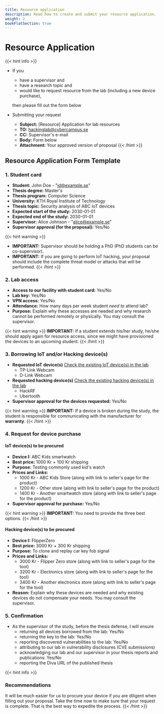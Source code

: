 ```yaml
---
title: Resource application
description: Read how to create and submit your resource application.
weight: 2
bookFlatSection: true
---
```


# Resource Application

{{< hint info >}}
- If you 
  
  - have a supervisor and
  - have a research topic and
  - would like to request resource from the lab (including a new device purchase), 
  
  then please fill out the form below

- Submitting your request
  - **Subject:** [Resource] Application for lab resources
  - **TO:** hackinglab@cybercampus.se
  - **CC:** Supervisor's e-mail
  - **Body:** Form below
  - **Attachment:** Your approved version of proposal 
{{< /hint >}}

## Resource Application Form Template

### 1. Student card

- **Student:** John Doe - "jd@example.se"
- **Thesis degree:** Master's
- **Thesis program:** Computer Science
- **University:** KTH Royal Institute of Technology
- **Thesis topic:** Security analysis of ABC IoT devices
- **Expected start of the study:** 2030-01-01
- **Expected end of the study:** 2030-01-01
- **Supervisor:** Alice Johnson - "alice@example.se"
- **Supervisor approval (for the proposal):** Yes/No

{{< hint warning >}}
- **IMPORTANT:** Supervisor should be holding a PhD (PhD students can be co-supervisor).
- **IMPORTANT:** If you are going to perform IoT hacking, your proposal should include the complete threat model or attacks that will be performed.
{{< /hint >}}

### 2. Lab access

- **Access to our facility with student card:** Yes/No
- **Lab key:** Yes/No
- **VPN access:** Yes/No
- **Attendance:** How many days per week student *need to* attend lab?
- **Purpose:** Explain why these accesses are needed and why research cannot be performed remotely or physically. You may consult the supervisor.

{{< hint warning >}}
**IMPORTANT:** If a student extends his/her study, he/she should apply again for resource access, since we might have provisioned the devices to an upcoming student.
{{< /hint >}}

### 3. Borrowing IoT and/or Hacking device(s)

- **Requested IoT device(s)** [Check the existing IoT device(s) in the lab](/docs/resources/#iot-devices)
  - TP-Link Webcam
  - D-Link Webcam
- **Requested hacking device(s)** [Check the existing hacking device(s) in the lab](/docs/resources/#hacking-tools)
  - HackRF
  - Ubertooth
- **Supervisor approval for the devices requested:** Yes/No

{{< hint warning >}}
**IMPORTANT:** If a device is broken during the study, the student is responsible for communicating with the manufacturer for **warranty**.
{{< /hint >}}

### 4. Request for device purchase

#### IoT device(s) to be procured

- **Device I:** ABC Kids smartwatch
- **Best price:** 1000 Kr + 100 Kr shipping
- **Purpose:** Testing commonly used kid's watch
- **Prices and Links:**
  - 1000 Kr - ABC Kids Store (along with link to seller's page for the product)
  - 1200 Kr - Other store (along with link to seller's page for the product)
  - 1400 Kr - Another smartwatch store (along with link to seller's page for the product)
- **Supervisor approval for purchase:** Yes/No

{{< hint warning >}}
**IMPORTANT:** You need to provide the three best options.
{{< /hint >}}

#### Hacking device(s) to be procured

- **Device I:** FlipperZero
- **Best price:** 3000 Kr + 300 Kr shipping
- **Purpose:** To clone and replay car key fob signal
- **Prices and Links:**
  - 3000 Kr - Flipper Zero store (along with link to seller's page for the tool)
  - 3200 Kr - Electronics store (along with link to seller's page for the tool)
  - 3400 Kr - Another electronics store (along with link to seller's page for the tool)
- **Reason:** Explain why these devices are needed and why existing devices do not compensate your needs. You may consult the supervisor.

### 5. Confirmation

- As the supervisor of the study, before the thesis defense, I will ensure 
  - returning all devices borrowed from the lab: Yes/No
  - returning the key to the lab: Yes/No
  - reporting discovered vulnerabilities to the lab: Yes/No
  - attributing to our lab in vulnerability disclosures (CVE submissions)
  - acknowledging our lab and our supervisor in your thesis reports and publications: Yes/No 
  - reporting the Diva URL of the published thesis

{{< hint info >}}
### Recommendations
It will be much easier for us to procure your device if you are diligent when filling out your proposal. Take the time now to make sure that your request is complete. That is the best way to expedite the process.
{{< /hint >}}